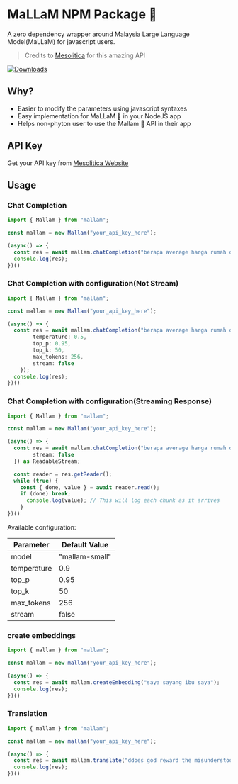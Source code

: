 # MaLLaM NPM Package 🌙

A zero dependency wrapper around Malaysia Large Language Model(MaLLaM) for javascript users.

> Credits to [Mesolitica](https://mesolitica.com/) for this amazing API

[![Downloads](https://img.shields.io/npm/dm/mallam.svg)](https://npmjs.com/mallam)

## Why?
- Easier to modify the parameters using javascript syntaxes
- Easy implementation for MaLLaM 🌙 in your NodeJS app
- Helps non-phyton user to use the Mallam 🌙 API in their app

## API Key
Get your API key from [Mesolitica Website](https://app.nous.mesolitica.com/)

## Usage

### Chat Completion

```typescript
import { Mallam } from "mallam";

const mallam = new Mallam("your_api_key_here");

(async() => {
  const res = await mallam.chatCompletion("berapa average harga rumah dekat johor?");
  console.log(res);
})()
```
### Chat Completion with configuration(Not Stream)

```typescript
import { Mallam } from "mallam";

const mallam = new Mallam("your_api_key_here");

(async() => {
  const res = await mallam.chatCompletion("berapa average harga rumah dekat johor?", {
        temperature: 0.5,
        top_p: 0.95,
        top_k: 50,
        max_tokens: 256,
        stream: false
    });
  console.log(res);
})()
```

### Chat Completion with configuration(Streaming Response)

```typescript
import { Mallam } from "mallam";

const mallam = new Mallam("your_api_key_here");

(async() => {
  const res = await mallam.chatCompletion("berapa average harga rumah dekat johor?", {
        stream: false
  }) as ReadableStream;

  const reader = res.getReader();
  while (true) {
	const { done, value } = await reader.read();
	if (done) break;
	  console.log(value); // This will log each chunk as it arrives
	}
})()

```

Available configuration:

| Parameter    | Default Value |
| -------- | ------- |
| model  |"mallam-small"    |
| temperature | 0.9     |
| top_p    | 0.95    |
| top_k    | 50    |
| max_tokens    | 256    |
| stream    | false    |


### create embeddings

```typescript
import { mallam } from "mallam";

const mallam = new mallam("your_api_key_here");

(async() => {
  const res = await mallam.createEmbedding("saya sayang ibu saya");
  console.log(res);
})()
```

### Translation

```typescript
import { mallam } from "mallam";

const mallam = new mallam("your_api_key_here");

(async() => {
  const res = await mallam.translate("ddoes god reward the misunderstood or do I just have to deal with people invalidating how I truly feel all the time");
  console.log(res);
})()
```
